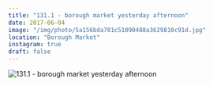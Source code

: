```yaml
---
title: "131.1 - borough market yesterday afternoon"
date: 2017-06-04
image: "/img/photo/5a156bda701c51090488a3629810c91d.jpg"
location: "Borough Market"
instagram: true
draft: false
---
```


![131.1 - borough market yesterday afternoon](/img/photo/5a156bda701c51090488a3629810c91d.jpg)
